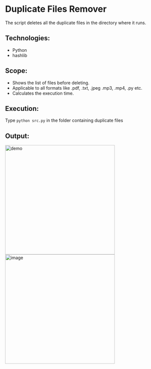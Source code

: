 # Duplicate Files Remover
The script deletes all the duplicate files in the directory where it runs.

## Technologies:
* Python
* hashlib

## Scope:
* Shows the list of files before deleting.
* Applicable to all formats like .pdf, .txt, .jpeg .mp3, .mp4, .py etc.
* Calculates the execution time.

## Execution:
Type ```python src.py``` in the folder containing duplicate files

## Output:

<img width="355" alt="demo" src="https://user-images.githubusercontent.com/100423588/163228029-42f99aa0-053e-4dd5-9c10-1c4f2fe880d1.png">
<img width="355" alt="image" src="https://user-images.githubusercontent.com/100423588/163228029-42f99aa0-053e-4dd5-9c10-1c4f2fe880d1.png">







